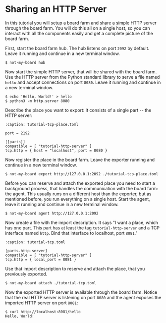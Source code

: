 # Sharing an HTTP Server

In this tutorial you will setup a board farm and share a simple HTTP server
through the board farm. You will do this all on a single host, so you can
interact with all the components easily and get a complete picture of the board
farm.

First, start the board farm hub. The hub listens on port `2092` by default.
Leave it running and continue in a new terminal window.
```console
$ not-my-board hub
```

Now start the simple HTTP server, that will be shared with the board farm. Use
the HTTP server from the Python standard library to serve a file named `hello`
and accept connections on port `8080`. Leave it running and continue in a new
terminal window.
```console
$ echo 'Hello, World!' > hello
$ python3 -m http.server 8080
```

Describe the place you want to export: It consists of a single part -- the HTTP
server:
```{code-block} toml
:caption: tutorial-tcp-place.toml

port = 2192

[[parts]]
compatible = [ "tutorial-http-server" ]
tcp.http = { host = "localhost", port = 8080 }
```

Now register the place in the board farm. Leave the exporter running and
continue in a new terminal window.
```console
$ not-my-board export http://127.0.0.1:2092 ./tutorial-tcp-place.toml
```

Before you can reserve and attach the exported place you need to start a
background process, that handles the communication with the board farm: the
agent. This usually runs on a different host than the exporter, but as mentioned
before, you run everything on a single host. Start the agent, leave it running
and continue in a new terminal window.
```console
$ not-my-board agent http://127.0.0.1:2092
```

Now create a file with the import description. It says "I want a place, which
has one part. This part has at least the tag `tutorial-http-server` and a TCP
interface named `http`. Bind that interface to localhost, port `8081`."
```{code-block} toml
:caption: tutorial-tcp.toml

[parts.http-server]
compatible = [ "tutorial-http-server" ]
tcp.http = { local_port = 8081 }
```

Use that import description to reserve and attach the place, that you previously
exported.
```console
$ not-my-board attach ./tutorial-tcp.toml
```

Now the exported HTTP server is available through the board farm. Notice that
the real HTTP server is listening on port `8080` and the agent exposes the
imported HTTP server on port `8081`:
```console
$ curl http://localhost:8081/hello
Hello, World!
```
